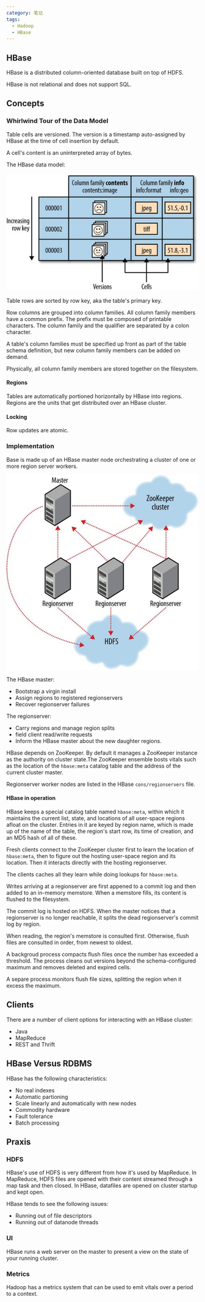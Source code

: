 ```yaml
---
category: 笔记
tags:
  - Hadoop
  - HBase
---
```


## HBase

HBase is a distributed column-oriented database built on top of HDFS.

HBase is not relational and does not support SQL.

## Concepts

### Whirlwind Tour of the Data Model

Table cells are versioned. The version is a timestamp auto-assigned by HBase at the time of cell insertion by default.

A cell's content is an uninterpreted array of bytes.

The HBase data model:

 ![hbase-model](/img/hbase-model.png)

Table rows are sorted by row key, aka the table's primary key.

Row columns are grouped into column families. All column family members have a common prefix. The prefix must be composed of printable characters. The column family and the qualifier are separated by a colon character.

A table's column families must be specified up front as part of the table schema definition, but new column family members can be added on demand.

Physically, all column family members are stored together on the filesystem.

#### Regions

Tables are automatically portioned horizontally by HBase into regions. Regions are the units that get distributed over an HBase cluster.

#### Locking

Row updates are atomic.

### Implementation

Base is made up of an HBase master node orchestrating a cluster of one or more region server workers.

 ![hbase-cluster](/img/hbase-cluster.png)

The HBase master:

* Bootstrap a virgin install
* Assign regions to registered regionservers
* Recover regionserver failures

The regionserver:

* Carry regions and manage region splits
* field client read/write requests
* Inform the HBase master about the new daughter regions.

HBase depends on ZooKeeper. By default it manages a ZooKeeper instance as the authority on cluster state.The ZooKeeper ensemble bosts vitals such as the location of the `hbase:meta` catalog table and the address of the current cluster master.

Regionserver worker nodes are listed in the HBase `cons/regionservers` file.

#### HBase in operation

HBase keeps a special catalog table named `hbase:meta`, within which it maintains the current list, state, and locations of all user-space regions afloat on the cluster. Entries in it are keyed by region name, which is made up of the name of the table, the region's start row, its time of creation, and an MD5 hash of all of these.

Fresh clients connect to the ZooKeeper cluster first to learn the location of `hbase:meta`, then to figure out the hosting user-space region and its location. Then it interacts directly with the hosting regionserver.

The clients caches all they learn while doing lookups for `hbase:meta`.

Writes arriving at a regionserver are first appened to a commit log and then added to an in-memory memstore. When a memstore fills, its content is flushed to the filesystem.

The commit log is hosted on HDFS. When the master notices that a regionserver is no longer reachable, it splits the dead regionserver's commit log by region.

When reading, the region's memstore is consulted first. Otherwise, flush files are consulted in order, from newest to oldest.

A backgroud process compacts flush files once the number has exceeded a threshold. The process cleans out versions beyond the schema-configured maximum and removes deleted and expired cells.

A separe process monitors flush file sizes, splitting the region when it excess the maximum.

## Clients

There are a number of client options for interacting with an HBase cluster:
* Java
* MapReduce
* REST and Thrift

## HBase Versus RDBMS

HBase has the following characteristics:

* No real indexes
* Automatic partioning
* Scale linearly and automatically with new nodes
* Commodity hardware
* Fault tolerance
* Batch processing

## Praxis

### HDFS

HBase's use of HDFS is very different from how it's used by MapReduce. In MapReduce, HDFS files are opened with their content streamed through a map task and then closed. In HBase, datafiles are opened on cluster startup and kept open.

HBase tends to see the following issues:

* Running out of file descriptors
* Running out of datanode threads

### UI

HBase runs a web server on the master to present a view on the state of your running cluster.

### Metrics

Hadoop has a metrics system that can be used to emit vitals over a period to a context.

